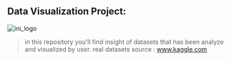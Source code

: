 ## Data Visualization Project: 
![ini_logo](https://www.einfochips.com/blog/wp-content/uploads/2019/02/best-business-intelligence-and-data-visualization-tools-for-2019-featured.jpg)
>in this repository you'll find insight of datasets that has been analyze and visualized by user. 
>real datasets source : www.kaggle.com

